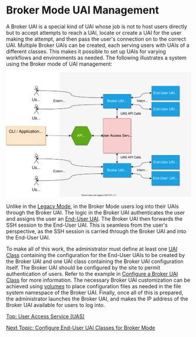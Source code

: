 # Broker Mode UAI Management

A Broker UAI is a special kind of UAI whose job is not to host users directly but to accept attempts to reach a UAI, locate or create a UAI for the user making the attempt, and then pass the user's connection on to the correct UAI.
Multiple Broker UAIs can be created, each serving users with UAIs of a different classes. This makes it possible to set up UAIs for varying workflows and environments as needed. The following illustrates a system using the Broker mode of UAI management:

![UAS Broker Mode](../../img/uas_broker_mode.svg)

Unlike in the [Legacy Mode](Legacy_Mode_User-Driven_UAI_Management.md), in the Broker Mode users log into their UAIs through the Broker UAI.
The logic in the Broker UAI authenticates the user and assigns the user an [End-User UAI](End_User_UAIs.md). The Broker UAI then forwards the SSH session to the End-User UAI.
This is seamless from the user's perspective, as the SSH session is carried through the Broker UAI and into the End-User UAI.

To make all of this work, the administrator must define at least one [UAI Class](UAI_Classes.md) containing the configuration for the End-User UAIs to be created by the Broker UAI and one UAI class containing the Broker UAI configuration itself.
The Broker UAI should be configured by the site to permit authentication of users. Refer to the example in [Configure a Broker UAI Class](Configure_a_Broker_UAI_Class.md) for more information.
The necessary Broker UAI customization can be achieved using [volumes](Volumes.md) to place configuration files as needed in the file system namespace of the Broker UAI.
Finally, once all of this is prepared, the administrator launches the Broker UAI, and makes the IP address of the Broker UAI available for users to log into.

[Top: User Access Service (UAS)](index.md)

[Next Topic: Configure End-User UAI Classes for Broker Mode](Configure_End-User_UAI_Classes_for_Broker_Mode.md)
